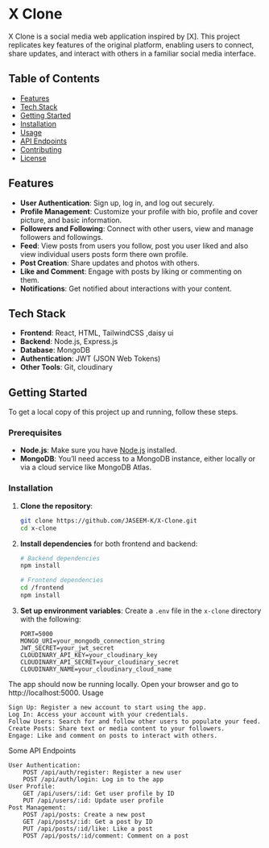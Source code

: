# X Clone

X Clone is a social media web application inspired by [X]. This project replicates key features of the original platform, enabling users to connect, share updates, and interact with others in a familiar social media interface.

## Table of Contents

- [Features](#features)
- [Tech Stack](#tech-stack)
- [Getting Started](#getting-started)
- [Installation](#installation)
- [Usage](#usage)
- [API Endpoints](#api-endpoints)
- [Contributing](#contributing)
- [License](#license)

## Features

- **User Authentication**: Sign up, log in, and log out securely.
- **Profile Management**: Customize your profile with bio, profile and cover picture, and basic information.
- **Followers and Following**: Connect with other users, view and manage followers and followings.
- **Feed**: View posts from users you follow, post you user liked and also view individual users posts form there own profile.
- **Post Creation**: Share updates and photos with others.
- **Like and Comment**: Engage with posts by liking or commenting on them.
- **Notifications**: Get notified about interactions with your content.

## Tech Stack

- **Frontend**: React, HTML, TailwindCSS ,daisy ui
- **Backend**: Node.js, Express.js
- **Database**: MongoDB
- **Authentication**: JWT (JSON Web Tokens)
- **Other Tools**: Git, cloudinary

## Getting Started

To get a local copy of this project up and running, follow these steps.

### Prerequisites

- **Node.js**: Make sure you have [Node.js](https://nodejs.org/) installed.
- **MongoDB**: You’ll need access to a MongoDB instance, either locally or via a cloud service like MongoDB Atlas.

### Installation

1. **Clone the repository**:
    ```bash
    git clone https://github.com/JASEEM-K/X-Clone.git
    cd x-clone
    ```

2. **Install dependencies** for both frontend and backend:
    ```bash
    # Backend dependencies
    npm install

    # Frontend dependencies
    cd /frontend
    npm install
    ```

3. **Set up environment variables**:
   Create a `.env` file in the `x-clone` directory with the following:
   ```plaintext
   PORT=5000
   MONGO_URI=your_mongodb_connection_string
   JWT_SECRET=your_jwt_secret
   CLOUDINARY_API_KEY=your_cloudinary_key
   CLOUDINARY_API_SECRET=your_cloudinary_secret
   CLOUDINARY_NAME=your_cloudinary_cloud_name

The app should now be running locally. Open your browser and go to http://localhost:5000.
Usage

    Sign Up: Register a new account to start using the app.
    Log In: Access your account with your credentials.
    Follow Users: Search for and follow other users to populate your feed.
    Create Posts: Share text or media content to your followers.
    Engage: Like and comment on posts to interact with others.

Some API Endpoints

    User Authentication:
        POST /api/auth/register: Register a new user
        POST /api/auth/login: Log in to the app
    User Profile:
        GET /api/users/:id: Get user profile by ID
        PUT /api/users/:id: Update user profile
    Post Management:
        POST /api/posts: Create a new post
        GET /api/posts/:id: Get a post by ID
        PUT /api/posts/:id/like: Like a post
        POST /api/posts/:id/comment: Comment on a post

